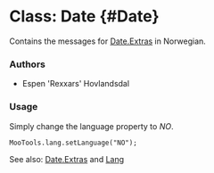 Class: Date {#Date}
=====================================

Contains the messages for [Date.Extras][] in Norwegian.

### Authors

* Espen 'Rexxars' Hovlandsdal

### Usage

Simply change the language property to *NO*.

	MooTools.lang.setLanguage("NO");

See also: [Date.Extras][] and [Lang][]

[Lang]: http://www.mootools.net/docs/more/Core/Lang 
[Date.Extras]: http://www.mootools.net/docs/more/Native/Date.Extras